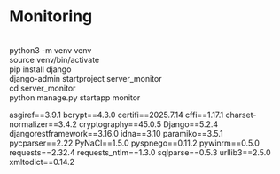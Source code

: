 # Monitoring
<br>
python3 -m venv venv
<br>
source venv/bin/activate
<br>
pip install django
<br>
django-admin startproject server_monitor
<br>
cd server_monitor
<br>
python manage.py startapp monitor
<br>


asgiref==3.9.1
bcrypt==4.3.0
certifi==2025.7.14
cffi==1.17.1
charset-normalizer==3.4.2
cryptography==45.0.5
Django==5.2.4
djangorestframework==3.16.0
idna==3.10
paramiko==3.5.1
pycparser==2.22
PyNaCl==1.5.0
pyspnego==0.11.2
pywinrm==0.5.0
requests==2.32.4
requests_ntlm==1.3.0
sqlparse==0.5.3
urllib3==2.5.0
xmltodict==0.14.2

